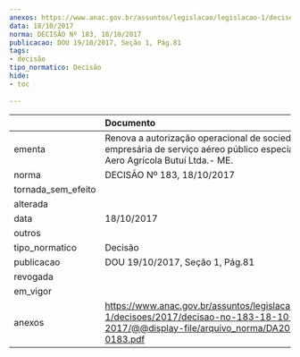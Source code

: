 ```yaml
---
anexos: https://www.anac.gov.br/assuntos/legislacao/legislacao-1/decisoes/2017/decisao-no-183-18-10-2017/@@display-file/arquivo_norma/DA2017-0183.pdf
data: 18/10/2017
norma: DECISÃO Nº 183, 18/10/2017
publicacao: DOU 19/10/2017, Seção 1, Pág.81
tags:
- decisão
tipo_normatico: Decisão
hide: 
- toc 
 
---
```


|                    | Documento                                                                                                                                     |
|:-------------------|:----------------------------------------------------------------------------------------------------------------------------------------------|
| ementa             | Renova a autorização operacional de sociedade empresária de serviço aéreo público especializado - Aero Agrícola Butuí Ltda.- ME.              |
| norma              | DECISÃO Nº 183, 18/10/2017                                                                                                                    |
| tornada_sem_efeito |                                                                                                                                               |
| alterada           |                                                                                                                                               |
| data               | 18/10/2017                                                                                                                                    |
| outros             |                                                                                                                                               |
| tipo_normatico     | Decisão                                                                                                                                       |
| publicacao         | DOU 19/10/2017, Seção 1, Pág.81                                                                                                               |
| revogada           |                                                                                                                                               |
| em_vigor           |                                                                                                                                               |
| anexos             | https://www.anac.gov.br/assuntos/legislacao/legislacao-1/decisoes/2017/decisao-no-183-18-10-2017/@@display-file/arquivo_norma/DA2017-0183.pdf |